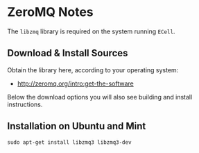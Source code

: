 # ZeroMQ Notes

The `libzmq` library is required on the system running `ECell`.


## Download & Install Sources

Obtain the library here, according to your operating system:

* http://zeromq.org/intro:get-the-software

Below the download options you will also see building and install instructions.


## Installation on Ubuntu and Mint

```
sudo apt-get install libzmq3 libzmq3-dev
```
